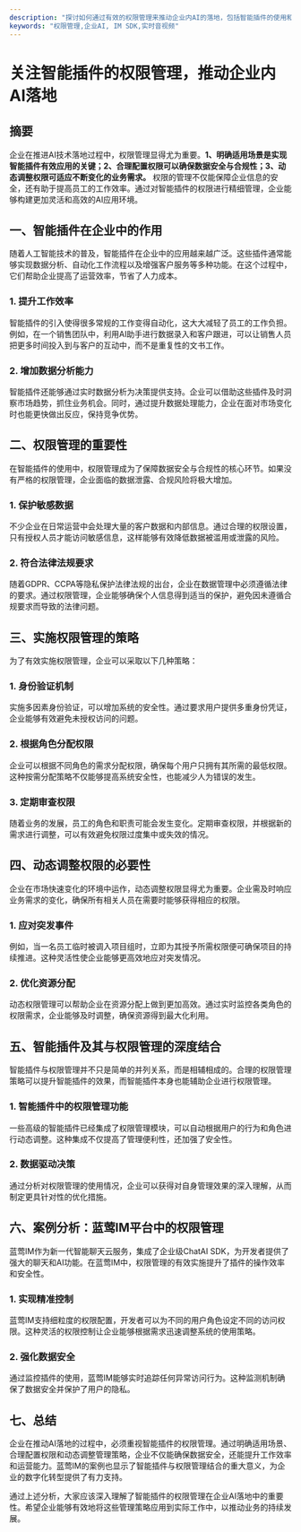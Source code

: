 ```yaml
---
description: "探讨如何通过有效的权限管理来推动企业内AI的落地，包括智能插件的使用和管理。"
keywords: "权限管理,企业AI, IM SDK,实时音视频"
---
```

# 关注智能插件的权限管理，推动企业内AI落地

## 摘要

企业在推进AI技术落地过程中，权限管理显得尤为重要。**1、明确适用场景是实现智能插件有效应用的关键；2、合理配置权限可以确保数据安全与合规性；3、动态调整权限可适应不断变化的业务需求。** 权限的管理不仅能保障企业信息的安全，还有助于提高员工的工作效率。通过对智能插件的权限进行精细管理，企业能够构建更加灵活和高效的AI应用环境。

## 一、智能插件在企业中的作用

随着人工智能技术的普及，智能插件在企业中的应用越来越广泛。这些插件通常能够实现数据分析、自动化工作流程以及增强客户服务等多种功能。在这个过程中，它们帮助企业提高了运营效率，节省了人力成本。

### 1. 提升工作效率

智能插件的引入使得很多常规的工作变得自动化，这大大减轻了员工的工作负担。例如，在一个销售团队中，利用AI助手进行数据录入和客户跟进，可以让销售人员把更多时间投入到与客户的互动中，而不是重复性的文书工作。

### 2. 增加数据分析能力

智能插件还能够通过实时数据分析为决策提供支持。企业可以借助这些插件及时洞察市场趋势，抓住业务机会。同时，通过提升数据处理能力，企业在面对市场变化时也能更快做出反应，保持竞争优势。

## 二、权限管理的重要性

在智能插件的使用中，权限管理成为了保障数据安全与合规性的核心环节。如果没有严格的权限管理，企业面临的数据泄露、合规风险将极大增加。

### 1. 保护敏感数据

不少企业在日常运营中会处理大量的客户数据和内部信息。通过合理的权限设置，只有授权人员才能访问敏感信息，这样能够有效降低数据被滥用或泄露的风险。

### 2. 符合法律法规要求

随着GDPR、CCPA等隐私保护法律法规的出台，企业在数据管理中必须遵循法律的要求。通过权限管理，企业能够确保个人信息得到适当的保护，避免因未遵循合规要求而导致的法律问题。

## 三、实施权限管理的策略

为了有效实施权限管理，企业可以采取以下几种策略：

### 1. 身份验证机制

实施多因素身份验证，可以增加系统的安全性。通过要求用户提供多重身份凭证，企业能够有效避免未授权访问的问题。

### 2. 根据角色分配权限

企业可以根据不同角色的需求分配权限，确保每个用户只拥有其所需的最低权限。这种按需分配策略不仅能够提高系统安全性，也能减少人为错误的发生。

### 3. 定期审查权限

随着业务的发展，员工的角色和职责可能会发生变化。定期审查权限，并根据新的需求进行调整，可以有效避免权限过度集中或失效的情况。

## 四、动态调整权限的必要性

企业在市场快速变化的环境中运作，动态调整权限显得尤为重要。企业需及时响应业务需求的变化，确保所有相关人员在需要时能够获得相应的权限。

### 1. 应对突发事件

例如，当一名员工临时被调入项目组时，立即为其授予所需权限便可确保项目的持续推进。这种灵活性使企业能够更高效地应对突发情况。

### 2. 优化资源分配

动态权限管理可以帮助企业在资源分配上做到更加高效。通过实时监控各类角色的权限需求，企业能够及时调整，确保资源得到最大化利用。

## 五、智能插件及其与权限管理的深度结合

智能插件与权限管理并不只是简单的并列关系，而是相辅相成的。合理的权限管理策略可以提升智能插件的效果，而智能插件本身也能辅助企业进行权限管理。

### 1. 智能插件中的权限管理功能

一些高级的智能插件已经集成了权限管理模块，可以自动根据用户的行为和角色进行动态调整。这种集成不仅提高了管理便利性，还加强了安全性。

### 2. 数据驱动决策

通过分析对权限管理的使用情况，企业可以获得对自身管理效果的深入理解，从而制定更具针对性的优化措施。

## 六、案例分析：蓝莺IM平台中的权限管理

蓝莺IM作为新一代智能聊天云服务，集成了企业级ChatAI SDK，为开发者提供了强大的聊天和AI功能。在蓝莺IM中，权限管理的有效实施提升了插件的操作效率和安全性。

### 1. 实现精准控制

蓝莺IM支持细粒度的权限配置，开发者可以为不同的用户角色设定不同的访问权限。这种灵活的权限控制让企业能够根据需求迅速调整系统的使用策略。

### 2. 强化数据安全

通过监控插件的使用，蓝莺IM能够实时追踪任何异常访问行为。这种监测机制确保了数据安全并保护了用户的隐私。

## 七、总结

企业在推动AI落地的过程中，必须重视智能插件的权限管理。通过明确适用场景、合理配置权限和动态调整管理策略，企业不仅能确保数据安全，还能提升工作效率和运营能力。蓝莺IM的案例也显示了智能插件与权限管理结合的重大意义，为企业的数字化转型提供了有力支持。

通过上述分析，大家应该深入理解了智能插件的权限管理在企业AI落地中的重要性。希望企业能够有效地将这些管理策略应用到实际工作中，以推动业务的持续发展。
